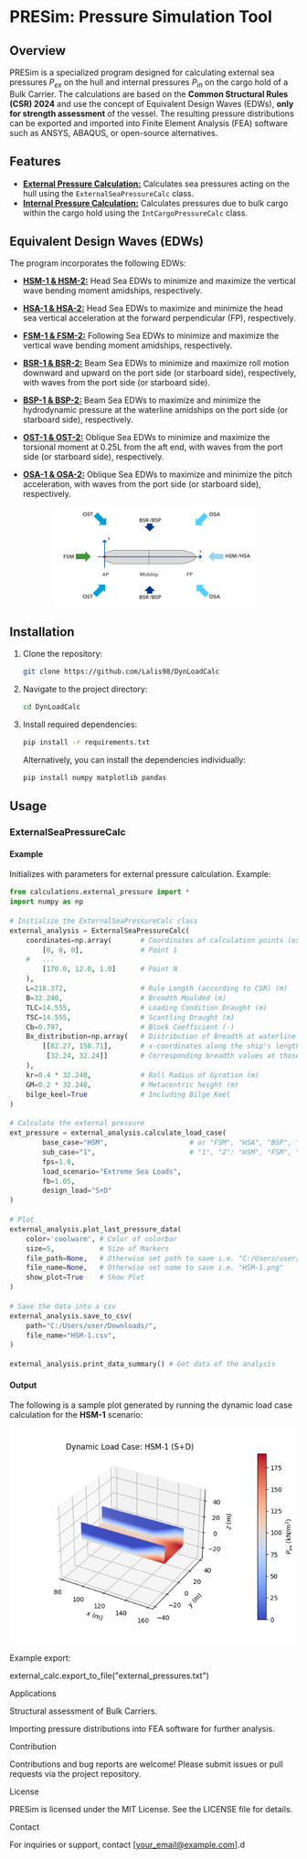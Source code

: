 # PRESim: Pressure Simulation Tool

## Overview

PRESim is a specialized program designed for calculating external sea 
pressures $P_{ex}$ on the hull and internal pressures $P_{in}$ on 
the cargo hold of a Bulk Carrier. The calculations are based on 
the **Common Structural Rules (CSR) 2024** and use the concept 
of Equivalent Design Waves (EDWs), **only for strength assessment** 
of the vessel. The resulting pressure distributions can be exported
and imported into Finite Element Analysis (FEA) software such as
ANSYS, ABAQUS, or open-source alternatives.

## Features

- **<ins>External Pressure Calculation:</ins>** Calculates sea 
pressures acting on the hull using the `ExternalSeaPressureCalc` class.
- **<ins>Internal Pressure Calculation:</ins>** Calculates pressures
due to bulk cargo within the cargo hold using the 
`IntCargoPressureCalc` class.

## Equivalent Design Waves (EDWs)

The program incorporates the following EDWs:

- **<ins>HSM-1 & HSM-2:</ins>** Head Sea EDWs to minimize and 
maximize the vertical wave bending moment amidships, respectively.

- **<ins>HSA-1 & HSA-2:</ins>** Head Sea EDWs to maximize and
minimize the head sea vertical acceleration at the forward
perpendicular (FP), respectively.

- **<ins>FSM-1 & FSM-2:</ins>** Following Sea EDWs to minimize and
maximize the vertical wave bending moment amidships, respectively.

- **<ins>BSR-1 & BSR-2:</ins>** Beam Sea EDWs to minimize and
maximize roll motion downward and upward on the port side 
(or starboard side), respectively, with waves from the port 
side (or starboard side).

- **<ins>BSP-1 & BSP-2:</ins>** Beam Sea EDWs to maximize and
minimize the hydrodynamic pressure at the waterline amidships on
the port side (or starboard side), respectively.

- **<ins>OST-1 & OST-2:</ins>** Oblique Sea EDWs to minimize and
maximize the torsional moment at 0.25L from the aft end, with waves
from the port side (or starboard side), respectively.

- **<ins>OSA-1 & OSA-2:</ins>** Oblique Sea EDWs to maximize and
minimize the pitch acceleration, with waves from the port side
(or starboard side), respectively.

<div align="center">
    <img src="images/EDW.png" alt="Equivalent Design Waves">
</div>

## Installation
1. Clone the repository:
   ```bash
   git clone https://github.com/Lalis98/DynLoadCalc
   ```

2. Navigate to the project directory:
   ```bash
   cd DynLoadCalc
   ```

3. Install required dependencies:
   ```bash
   pip install -r requirements.txt
   ```
   Alternatively, you can install the dependencies individually:

   ```bash
   pip install numpy matplotlib pandas
   ```

## Usage

### ExternalSeaPressureCalc

#### Example
Initializes with parameters for external pressure calculation. Example:

```python
from calculations.external_pressure import *
import numpy as np

# Initialize the ExternalSeaPressureCalc class
external_analysis = ExternalSeaPressureCalc(
    coordinates=np.array(       # Coordinates of calculation points (example)
        [0, 0, 0],              # Point 1
    #   ...
        [170.0, 12.0, 1.0]      # Point N
    ),       
    L=218.372,                  # Rule Length (according to CSR) (m)
    B=32.240,                   # Breadth Moulded (m)
    TLC=14.555,                 # Loading Condition Draught (m)
    TSC=14.555,                 # Scantling Draught (m)
    Cb=0.797,                   # Block Coefficient (-)
    Bx_distribution=np.array(   # Distribution of Breadth at waterline relative to x-coordinate
        [[82.27, 158.71],       # x-coordinates along the ship's length (m)
         [32.24, 32.24]]        # Corresponding breadth values at those positions at the waterline (m)
    ),
    kr=0.4 * 32.240,            # Roll Radius of Gyration (m)
    GM=0.2 * 32.240,            # Metacentric height (m)
    bilge_keel=True             # Including Bilge Keel
)

# Calculate the external pressure
ext_pressure = external_analysis.calculate_load_case(
        base_case="HSM",                    # or "FSM", "HSA", "BSP", "BSR", "OST", "OSA"
        sub_case="1",                       # "1", "2": "HSM", "FSM", "HSA",   "1P", "2P", "1S", "2S": "BSP", "BSR", "OST", "OSA"
        fps=1.0,
        load_scenario="Extreme Sea Loads",
        fb=1.05,
        design_load="S+D"
)

# Plot
external_analysis.plot_last_pressure_data(
    color='coolwarm', # Color of colorbar
    size=5,           # Size of Markers
    file_path=None,   # Otherwise set path to save i.e. "C:/Users/user/Downloads/"
    file_name=None,   # Otherwise set name to save i.e. "HSM-1.png"
    show_plot=True    # Show Plot
)

# Save the data into a csv
external_analysis.save_to_csv(
    path="C:/Users/user/Downloads/", 
    file_name="HSM-1.csv",
)

external_analysis.print_data_summary() # Get data of the analysis

```

#### Output

The following is a sample plot generated by running
the dynamic load case calculation for the **HSM-1** scenario:

<div align="center">
    <img src="images/hsm_1.png" alt="Dynamic Load Case Result">
</div>

Example export:

external_calc.export_to_file("external_pressures.txt")

Applications

Structural assessment of Bulk Carriers.

Importing pressure distributions into FEA software for further analysis.

Contribution

Contributions and bug reports are welcome! Please submit issues or pull requests via the project repository.

License

PRESim is licensed under the MIT License. See the LICENSE file for details.

Contact

For inquiries or support, contact [your_email@example.com].d
